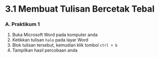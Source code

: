 # 3.1 Membuat Tulisan Bercetak Tebal

### A. Praktikum 1

1. Buka Microsoft Word pada komputer anda
2. Ketikkan tulisan `halo` pada layar Word
3. Blok tulisan tersebut, kemudian klik tombol `ctrl + b`
4. Tampilkan hasil percobaan anda
   